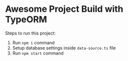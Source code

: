 # Awesome Project Build with TypeORM 

Steps to run this project:

1. Run `npm i` command
2. Setup database settings inside `data-source.ts` file
3. Run `npm start` command  
